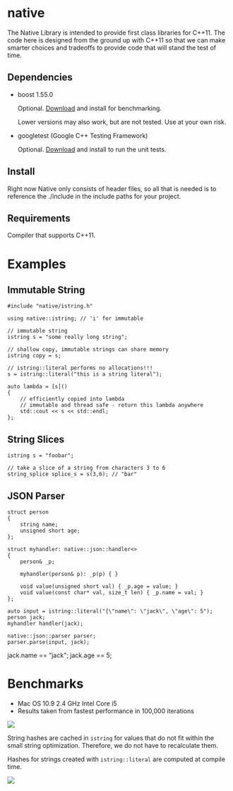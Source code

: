native
======

The Native Library is intended to provide first class libraries for C++11. The
code here is designed from the ground up with C++11 so that we can make smarter
choices and tradeoffs to provide code that will stand the test of time.

Dependencies
------------

- boost 1.55.0

    Optional. [Download](http://www.boost.org/) and install for benchmarking.

    Lower versions may also work, but are not tested. Use at your own risk.

- googletest (Google C++ Testing Framework)

    Optional. [Download](http://code.google.com/p/googletest/) and install to run the unit tests.

Install
-------

Right now Native only consists of header files, so all that is needed is to
reference the ./include in the include paths for your project.

Requirements
------------

Compiler that supports C++11.

Examples
========

Immutable String
----------------

```
#include "native/istring.h"

using native::istring; // 'i' for immutable

// immutable string
istring s = "some really long string";

// shallow copy, immutable strings can share memory
istring copy = s;

// istring::literal performs no allocations!!!
s = istring::literal("this is a string literal");

auto lambda = [s]()
{
    // efficiently copied into lambda
    // immutable and thread safe - return this lambda anywhere
    std::cout << s << std::endl;
};
```

String Slices
-------------

```
istring s = "foobar";

// take a slice of a string from characters 3 to 6
string_splice splice_s = s(3,6); // "bar"
```

JSON Parser
-----------

```
struct person
{
    string name;
    unsigned short age;
};

struct myhandler: native::json::handler<>
{
    person& _p;

    myhandler(person& p): _p(p) { }

    void value(unsigned short val) { _p.age = value; }
    void value(const char* val, size_t len) { _p.name = val; }
};

auto input = istring::literal("{\"name\": \"jack\", \"age\": 5");
person jack;
myhandler handler(jack);

native::json::parser parser;
parser.parse(input, jack);
```


jack.name == "jack";
jack.age == 5;

Benchmarks
==========

- Mac OS 10.9 2.4 GHz Intel Core i5
- Results taken from fastest performance in 100,000 iterations

![](https://raw.github.com/syvex/native-wiki/master/benchmark-assign.png)

String hashes are cached in `istring` for values that do not fit within
the small string optimization. Therefore, we do not have to recalculate them.

Hashes for strings created with `istring::literal` are computed at compile time.

![](https://raw.github.com/syvex/native-wiki/master/benchmark-istring-hash.png)
